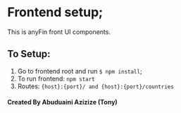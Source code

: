 # Frontend setup;
This is anyFin front UI components.

## To Setup:
 
1. Go to frontend root and run `$ npm install`;
2. To run frontend: `npm start`
4. Routes: `{host}:{port}/ and {host}:{port}/countries`


#### Created By Abuduaini Azizize (Tony)